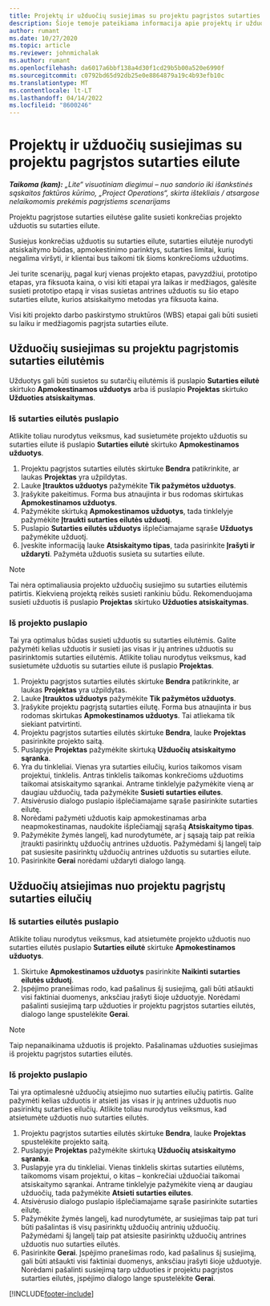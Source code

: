 ```yaml
---
title: Projektų ir užduočių susiejimas su projektu pagrįstos sutarties eilute – „Lite“ versija
description: Šioje temoje pateikiama informacija apie projektų ir užduočių įtraukimą į sutarties eilutę ir šalinimą iš jos.
author: rumant
ms.date: 10/27/2020
ms.topic: article
ms.reviewer: johnmichalak
ms.author: rumant
ms.openlocfilehash: da6017a6bbf138a4d30f1cd29b5b00a520e6990f
ms.sourcegitcommit: c0792bd65d92db25e0e8864879a19c4b93efb10c
ms.translationtype: MT
ms.contentlocale: lt-LT
ms.lasthandoff: 04/14/2022
ms.locfileid: "8600246"
---
```

# <a name="map-projects-and-tasks-to-a-project-based-contract-line"></a>Projektų ir užduočių susiejimas su projektu pagrįstos sutarties eilute 

_**Taikoma (kam):** „Lite“ visuotiniam diegimui – nuo sandorio iki išankstinės sąskaitos faktūros kūrimo, „Project Operations“, skirta ištekliais / atsargose nelaikomomis prekėmis pagrįstiems scenarijams_

Projektu pagrįstose sutarties eilutėse galite susieti konkrečias projekto užduotis su sutarties eilute.

Susiejus konkrečias užduotis su sutarties eilute, sutarties eilutėje nurodyti atsiskaitymo būdas, apmokestinimo parinktys, sutarties limitai, kurių negalima viršyti, ir klientai bus taikomi tik šioms konkrečioms užduotims.

Jei turite scenarijų, pagal kurį vienas projekto etapas, pavyzdžiui, prototipo etapas, yra fiksuota kaina, o visi kiti etapai yra laikas ir medžiagos, galėsite susieti prototipo etapą ir visas susietas antrines užduotis su šio etapo sutarties eilute, kurios atsiskaitymo metodas yra fiksuota kaina.

Visi kiti projekto darbo paskirstymo struktūros (WBS) etapai gali būti susieti su laiku ir medžiagomis pagrįsta sutarties eilute.

## <a name="associate-tasks-to-project-based-contract-lines"></a>Užduočių susiejimas su projektu pagrįstomis sutarties eilutėmis

Užduotys gali būti susietos su sutarčių eilutėmis iš puslapio **Sutarties eilutė** skirtuko **Apmokestinamos užduotys** arba iš puslapio **Projektas** skirtuko **Užduoties atsiskaitymas**.

### <a name="from-the-contract-line-page"></a>Iš sutarties eilutės puslapio

Atlikite toliau nurodytus veiksmus, kad susietumėte projekto užduotis su sutarties eilute iš puslapio **Sutarties eilutė** skirtuko **Apmokestinamos užduotys**.

1. Projektu pagrįstos sutarties eilutės skirtuke **Bendra** patikrinkite, ar laukas **Projektas** yra užpildytas.
2. Lauke **Įtrauktos užduotys** pažymėkite **Tik pažymėtos užduotys**.
3. Įrašykite pakeitimus. Forma bus atnaujinta ir bus rodomas skirtukas **Apmokestinamos užduotys**.
4. Pažymėkite skirtuką **Apmokestinamos užduotys**, tada tinklelyje pažymėkite **Įtraukti sutarties eilutės užduotį**.
5. Puslapio **Sutarties eilutės užduotys** išplečiamajame sąraše **Užduotys** pažymėkite užduotį. 
6. Įveskite informaciją lauke **Atsiskaitymo tipas**, tada pasirinkite **Įrašyti ir uždaryti**. Pažymėta užduotis susieta su sutarties eilute.

> [!NOTE]
> Tai nėra optimaliausia projekto užduočių susiejimo su sutarties eilutėmis patirtis. Kiekvieną projektą reikės susieti rankiniu būdu. Rekomenduojama susieti užduotis iš puslapio **Projektas** skirtuko **Užduoties atsiskaitymas**.

### <a name="from-the-project-page"></a>Iš projekto puslapio

Tai yra optimalus būdas susieti užduotis su sutarties eilutėmis. Galite pažymėti kelias užduotis ir susieti jas visas ir jų antrines užduotis su pasirinktomis sutarties eilutėmis. Atlikite toliau nurodytus veiksmus, kad susietumėte užduotis su sutarties eilute iš puslapio **Projektas**.

1. Projektu pagrįstos sutarties eilutės skirtuke **Bendra** patikrinkite, ar laukas **Projektas** yra užpildytas.
2. Lauke **Įtrauktos užduotys** pažymėkite **Tik pažymėtos užduotys**.
3. Įrašykite projektu pagrįstą sutarties eilutę. Forma bus atnaujinta ir bus rodomas skirtukas **Apmokestinamos užduotys**. Tai atliekama tik siekiant patvirtinti.
4. Projektu pagrįstos sutarties eilutės skirtuke **Bendra**, lauke **Projektas** pasirinkite projekto saitą.
5. Puslapyje **Projektas** pažymėkite skirtuką **Užduočių atsiskaitymo sąranka**.
6. Yra du tinkleliai. Vienas yra sutarties eilučių, kurios taikomos visam projektui, tinklelis. Antras tinklelis taikomas konkrečioms užduotims taikomai atsiskaitymo sąrankai. Antrame tinklelyje pažymėkite vieną ar daugiau užduočių, tada pažymėkite **Susieti sutarties eilutes**.
7. Atsivėrusio dialogo puslapio išplečiamajame sąraše pasirinkite sutarties eilutę.
8. Norėdami pažymėti užduotis kaip apmokestinamas arba neapmokestinamas, naudokite išplečiamąjį sąrašą **Atsiskaitymo tipas**.
9. Pažymėkite žymės langelį, kad nurodytumėte, ar į sąsają taip pat reikia įtraukti pasirinktų užduočių antrines užduotis. Pažymėdami šį langelį taip pat susiesite pasirinktų užduočių antrines užduotis su sutarties eilute.
10. Pasirinkite **Gerai** norėdami uždaryti dialogo langą.

## <a name="unassociate-tasks-from-project-based-contract-lines"></a>Užduočių atsiejimas nuo projektu pagrįstų sutarties eilučių

### <a name="from-the-contract-line-page"></a>Iš sutarties eilutės puslapio

Atlikite toliau nurodytus veiksmus, kad atsietumėte projekto užduotis nuo sutarties eilutės puslapio **Sutarties eilutė** skirtuke **Apmokestinamos užduotys**.

1. Skirtuke **Apmokestinamos užduotys** pasirinkite **Naikinti sutarties eilutės užduotį**.
2. Įspėjimo pranešimas rodo, kad pašalinus šį susiejimą, gali būti atšaukti visi faktiniai duomenys, anksčiau įrašyti šioje užduotyje. Norėdami pašalinti susiejimą tarp užduoties ir projektu pagrįstos sutarties eilutės, dialogo lange spustelėkite **Gerai**. 

> [!NOTE]
> Taip nepanaikinama užduotis iš projekto. Pašalinamas užduoties susiejimas iš projektu pagrįstos sutarties eilutės.

### <a name="from-the-project-page"></a>Iš projekto puslapio

Tai yra optimalesnė užduočių atsiejimo nuo sutarties eilučių patirtis. Galite pažymėti kelias užduotis ir atsieti jas visas ir jų antrines užduotis nuo pasirinktų sutarties eilučių. Atlikite toliau nurodytus veiksmus, kad atsietumėte užduotis nuo sutarties eilutės.

1. Projektu pagrįstos sutarties eilutės skirtuke **Bendra**, lauke **Projektas** spustelėkite projekto saitą.
2. Puslapyje **Projektas** pažymėkite skirtuką **Užduočių atsiskaitymo sąranka**.
3. Puslapyje yra du tinkleliai. Vienas tinklelis skirtas sutarties eilutėms, taikomoms visam projektui, o kitas – konkrečiai užduočiai taikomai atsiskaitymo sąrankai. Antrame tinklelyje pažymėkite vieną ar daugiau užduočių, tada pažymėkite **Atsieti sutarties eilutes**.
4. Atsivėrusio dialogo puslapio išplečiamajame sąraše pasirinkite sutarties eilutę.
5. Pažymėkite žymės langelį, kad nurodytumėte, ar susiejimas taip pat turi būti pašalintas iš visų pasirinktų užduočių antrinių užduočių. Pažymėdami šį langelį taip pat atsiesite pasirinktų užduočių antrines užduotis nuo sutarties eilutės.
6. Pasirinkite **Gerai**. Įspėjimo pranešimas rodo, kad pašalinus šį susiejimą, gali būti atšaukti visi faktiniai duomenys, anksčiau įrašyti šioje užduotyje. Norėdami pašalinti susiejimą tarp užduoties ir projektu pagrįstos sutarties eilutės, įspėjimo dialogo lange spustelėkite **Gerai**.


[!INCLUDE[footer-include](../../includes/footer-banner.md)]

